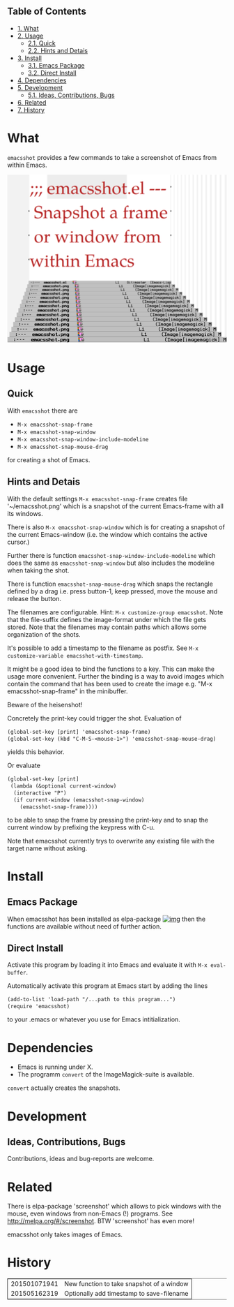 <div id="table-of-contents">
<h2>Table of Contents</h2>
<div id="text-table-of-contents">
<ul>
<li><a href="#orgbbb162b">1. What</a></li>
<li><a href="#orga9357d2">2. Usage</a>
<ul>
<li><a href="#orge004ac4">2.1. Quick</a></li>
<li><a href="#org1dfb52b">2.2. Hints and Detais</a></li>
</ul>
</li>
<li><a href="#orge19412c">3. Install</a>
<ul>
<li><a href="#org8efe430">3.1. Emacs Package</a></li>
<li><a href="#org0416252">3.2. Direct Install</a></li>
</ul>
</li>
<li><a href="#org17f1ee5">4. Dependencies</a></li>
<li><a href="#orgd5fc0a8">5. Development</a>
<ul>
<li><a href="#org4e8e80c">5.1. Ideas, Contributions, Bugs</a></li>
</ul>
</li>
<li><a href="#org2fc1a5e">6. Related</a></li>
<li><a href="#org6e974ba">7. History</a></li>
</ul>
</div>
</div>

<a id="orgbbb162b"></a>

# What

`emacsshot` provides a few commands to take a screenshot of
Emacs from within Emacs.

![img](./emacsshot.png)


<a id="orga9357d2"></a>

# Usage


<a id="orge004ac4"></a>

## Quick

With `emacsshot` there are

-   `M-x emacsshot-snap-frame`
-   `M-x emacsshot-snap-window`
-   `M-x emacsshot-snap-window-include-modeline`
-   `M-x emacsshot-snap-mouse-drag`

for creating a shot of Emacs.


<a id="org1dfb52b"></a>

## Hints and Detais

With the default settings `M-x emacsshot-snap-frame` creates file
'~/emacsshot.png' which is a snapshot of the current Emacs-frame
with all its windows.

There is also `M-x emacsshot-snap-window` which is for creating a
snapshot of the current Emacs-window (i.e. the window which contains
the active cursor.)

Further there is function `emacsshot-snap-window-include-modeline`
which does the same as `emacsshot-snap-window` but also includes the
modeline when taking the shot.

There is function `emacsshot-snap-mouse-drag` which snaps the
rectangle defined by a drag i.e. press button-1, keep pressed, move
the mouse and release the button.

The filenames are configurable.  Hint: `M-x customize-group
emacsshot`.  Note that the file-suffix defines the image-format under
which the file gets stored.  Note that the filenames may
contain paths which allows some organization of the shots.

It's possible to add a timestamp to the filename as postfix.  See
`M-x customize-variable emacsshot-with-timestamp`.

It might be a good idea to bind the functions to a key.  This can
make the usage more convenient.  Further the binding is a way to
avoid images which contain the command that has been used to create
the image e.g. "M-x emacsshot-snap-frame" in the minibuffer.

Beware of the heisenshot!

Concretely the print-key could trigger the shot.  Evaluation of

    (global-set-key [print] 'emacsshot-snap-frame)
    (global-set-key (kbd "C-M-S-<mouse-1>") 'emacsshot-snap-mouse-drag)

yields this behavior.

Or evaluate

    (global-set-key [print]
     (lambda (&optional current-window)
      (interactive "P")
      (if current-window (emacsshot-snap-window)
        (emacsshot-snap-frame))))

to be able to snap the frame by pressing the print-key and to snap the
current window by prefixing the keypress with C-u.

Note that emacsshot currently trys to overwrite any existing file with
the target name without asking.


<a id="orge19412c"></a>

# Install


<a id="org8efe430"></a>

## Emacs Package

When emacsshot has been installed as elpa-package
[![img](http://melpa.org/packages/emacsshot-badge.svg)](http://melpa.org/#/emacsshot) then the functions
are available without need of further action.


<a id="org0416252"></a>

## Direct Install

Activate this program by loading it into Emacs and evaluate it with
`M-x eval-buffer`.

Automatically activate this program at Emacs start by adding the lines

    (add-to-list 'load-path "/...path to this program...")
    (require 'emacsshot)

to your .emacs or whatever you use for Emacs intitialization.


<a id="org17f1ee5"></a>

# Dependencies

-   Emacs is running under X.
-   The programm `convert` of the ImageMagick-suite is available.

`convert` actually creates the snapshots.


<a id="orgd5fc0a8"></a>

# Development

<a id="org4e8e80c"></a>

## Ideas, Contributions, Bugs

Contributions, ideas and bug-reports are welcome.

<a id="org2fc1a5e"></a>

# Related

There is elpa-package 'screenshot' which allows to pick windows
with the mouse, even windows from non-Emacs (!) programs.  See
<http://melpa.org/#/screenshot>.  BTW 'screenshot' has even more!

emacsshot only takes images of Emacs.


<a id="org6e974ba"></a>

# History

<table border="2" cellspacing="0" cellpadding="6" rules="groups" frame="hsides">


<colgroup>
<col  class="org-right" />

<col  class="org-left" />
</colgroup>
<tbody>
<tr>
<td class="org-right">201501071941</td>
<td class="org-left">New function to take snapshot of a window</td>
</tr>


<tr>
<td class="org-right">201505162319</td>
<td class="org-left">Optionally add timestamp to save-filename</td>
</tr>
</tbody>
</table>
